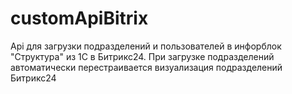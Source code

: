 # customApiBitrix

Api для загрузки подразделений и пользователей в инфорблок "Структура" из 1С в Битрикс24.
При загрузке подразделений автоматически перестраивается визуализация подразделений Битрикс24
